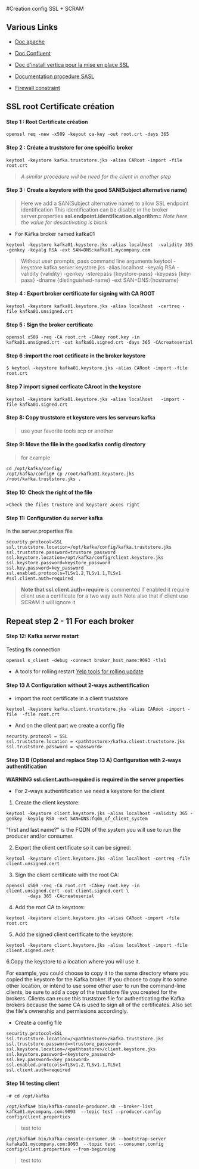 
#Création config SSL + SCRAM

## Various Links 
* [Doc apache](https://kafka.apache.org/090/documentation.html#security_overview)

* [Doc Confluent](https://docs.confluent.io/current/security/security_tutorial.html#security-tutorial)

* [Doc d'install vertica pour la mise en place SSL](https://www.vertica.com/docs/9.2.x/HTML/Content/Authoring/KafkaIntegrationGuide/TLS-SSL/KafkaTLS-SSLExamplePart3ConfigureKafka.htm)

* [Documentation procedure SASL](https://medium.com/egen/securing-kafka-cluster-using-sasl-acl-and-ssl-dec15b439f9d)


* [Firewall constraint](https://stackoverflow.com/questions/38531054/kafka-and-firewall-rules)


## SSL root Certificate création

  ####  Step 1 : Root Certificate création

```	
openssl req -new -x509 -keyout ca-key -out root.crt -days 365
```	
	    
 #### Step  2 : Créate a __truststore__ for one spécific broker
```
keytool -keystore kafka.truststore.jks -alias CARoot -import -file root.crt
```

> _A similar procédure will be need for the client in another step_

#### Step 3 : Create a keystore with the good SAN(Subject alternative name)
> Here we add a SAN(Subject alternative name) to allow SSL endpoint identification
This identification can be disable in the broker server.properties
__ssl.endpoint.identification.algorithm=__ 
_Note here the value for desactivating is blank_

* For Kafka broker named kafka01
```
keytool -keystore kafka01.keystore.jks -alias localhost  -validity 365 -genkey -keyalg RSA -ext SAN=DNS:kafka01.mycompany.com
```
> Without user prompts, pass command line arguments
keytool -keystore kafka.server.keystore.jks -alias localhost -keyalg RSA -validity {validity} -genkey -storepass {keystore-pass} -keypass {key-pass} -dname {distinguished-name} -ext SAN=DNS:{hostname}


#### Step 4 : Export  broker certificate for signing with CA ROOT
```
keytool -keystore kafka01.keystore.jks -alias localhost  -certreq -file kafka01.unsigned.crt
```
#### Step 5 : Sign the broker certificate
```
openssl x509 -req -CA root.crt -CAkey root.key -in kafka01.unsigned.crt -out kafka01.signed.crt -days 365 -CAcreateserial
```
#### Step 6 :import the root cetificate in the broker keystore
```
$ keytool -keystore kafka01.keystore.jks -alias CARoot -import -file root.crt
```
#### Step 7 import signed cerficate CAroot in the keystore
```
keytool -keystore kafka01.keystore.jks -alias localhost   -import -file kafka01.signed.crt
```
#### Step 8: Copy truststore et keystore vers les serveurs kafka
>use your favorite tools scp or another

#### Step 9:  Move the file in the good kafka config directory
>for example
```
cd /opt/kafka/config/
/opt/kafka/config# cp /root/kafka01.keystore.jks /root/kafka.truststore.jks .
```
#### Step 10: Check the right of the file
	>Check the files trustore and keystore acces right

#### Step 11: Configuration du server kafka

In the  server.properties file
```
security.protocol=SSL
ssl.truststore.location=/opt/kafka/config/kafka.truststore.jks
ssl.truststore.password=trustore_password
ssl.keystore.location=/opt/kafka/config/client.keystore.jks
ssl.keystore.password=keystore_password
ssl.key.password=key_password
ssl.enabled.protocols=TLSv1.2,TLSv1.1,TLSv1
#ssl.client.auth=required  
```
>__Note that ssl.client.auth=require__ is commented
If enabled it require client use a certificate for a two way auth
Note also that if client use SCRAM it will ignore it

## Repeat  step 2 - 11 For each broker



#### Step 12: Kafka server restart

Testing tls connection
```
openssl s_client -debug -connect broker_host_name:9093 -tls1
```
* A tools for rolling restart
[Yelp tools for rolling update](https://github.com/Yelp/kafka-utils) 

#### Step 13 A Configuration without 2-ways authentification
* import the root certificate in a client truststore
```
keytool -keystore kafka.client.truststore.jks -alias CARoot -import -file  -file root.crt
```

* And on the client part we  create a config file

```
security.protocol = SSL
ssl.truststore.location = <pathtostore>/kafka.client.truststore.jks
ssl.truststore.password = <password>
```

#### Step 13 B (Optional and replace Step 13 A) Configuration with 2-ways authentification
__WARNING__  __ssl.client.auth=required is required in the server properties__

* For 2-ways authentification we need a keystore for the client

1. Create the client keystore:
```
keytool -keystore client.keystore.jks -alias localhost -validity 365 -genkey -keyalg RSA -ext SAN=DNS:fqdn_of_client_system
```
"first and last name?" is the FQDN of the system you will use to run the producer and/or consumer. 

2. Export the client certificate so it can be signed: 
```
keytool -keystore client.keystore.jks -alias localhost -certreq -file client.unsigned.cert
```

3. Sign the client certificate with the root CA:
```
openssl x509 -req -CA root.crt -CAkey root.key -in client.unsigned.cert -out client.signed.cert \
        -days 365 -CAcreateserial 
```

4. Add the root CA to keystore:
```
keytool -keystore client.keystore.jks -alias CARoot -import -file root.crt
```
5. Add the signed client certificate to the keystore:
```
keytool -keystore client.keystore.jks -alias localhost -import -file client.signed.cert
```
6.Copy the keystore to a location where you will use it.

 For example, you could choose to copy it to the same directory where you copied the keystore for the Kafka broker. If you choose to copy it to some other location, or intend to use some other user to run the command-line clients, be sure to add a copy of the truststore file you created for the brokers. Clients can reuse this truststore file for authenticating the Kafka brokers because the same CA is used to sign all of the certificates. Also set the file's ownership and permissions accordingly.


* Create a config file
```
security.protocol=SSL
ssl.truststore.location=/<pathtostore>/kafka.truststore.jks
ssl.truststore.password=<trustore_password>
ssl.keystore.location=/<pathtostore>/client.keystore.jks
ssl.keystore.password=<keystore_password>
ssl.key.password=<key_password>
ssl.enabled.protocols=TLSv1.2,TLSv1.1,TLSv1
ssl.client.auth=required
```



#### Step 14 testing client
```
~# cd /opt/kafka

/opt/kafka# bin/kafka-console-producer.sh --broker-list kafka01.mycompany.com:9093  --topic test --producer.config config/client.properties
```
>test
toto
```
/opt/kafka# bin/kafka-console-consumer.sh --bootstrap-server kafaka01.mycompany.com:9093  --topic test --consumer.config config/client.properties --from-beginning
```
>test
toto